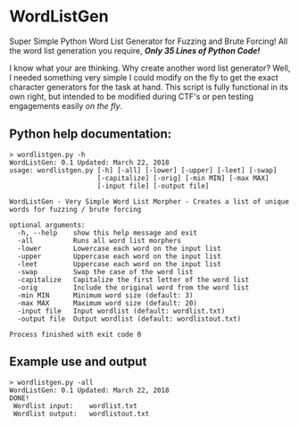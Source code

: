 # WordListGen
Super Simple Python Word List Generator for Fuzzing and Brute Forcing!
All the word list generation you require, ***Only 35 Lines of Python Code!***

I know what your are thinking. Why create another word list generator?  Well, I needed something very simple I could modify on the fly to get the exact character generators for the task at hand. This script is fully functional in its own right, but intended to be modified during CTF's or pen testing engagements easily *on the fly*.

## Python help documentation:
```
> wordlistgen.py -h
WordListGen: 0.1 Updated: March 22, 2018
usage: wordlistgen.py [-h] [-all] [-lower] [-upper] [-leet] [-swap]
                      [-capitalize] [-orig] [-min MIN] [-max MAX]
                      [-input file] [-output file]

WordListGen - Very Simple Word List Morpher - Creates a list of unique
words for fuzzing / brute forcing

optional arguments:
  -h, --help    show this help message and exit
  -all          Runs all word list morphers
  -lower        Lowercase each word on the input list
  -upper        Uppercase each word on the input list
  -leet         Uppercase each word on the input list
  -swap         Swap the case of the word list
  -capitalize   Capitalize the first letter of the word list
  -orig         Include the original word from the word list
  -min MIN      Minimum word size (default: 3)
  -max MAX      Maximum word size (default: 20)
  -input file   Input wordlist (default: wordlist.txt)
  -output file  Output wordlist (default: wordlistout.txt)

Process finished with exit code 0
```

## Example use and output
```
> wordlistgen.py -all
WordListGen: 0.1 Updated: March 22, 2018
DONE!
 Wordlist input:	wordlist.txt
 Wordlist output:	wordlistout.txt
```
